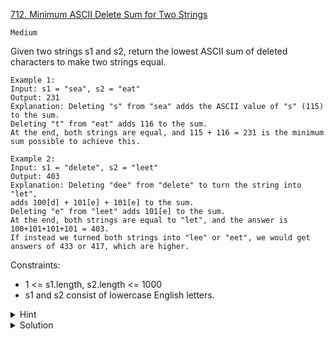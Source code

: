[712. Minimum ASCII Delete Sum for Two Strings](https://leetcode.com/problems/minimum-ascii-delete-sum-for-two-strings/)

`Medium`

Given two strings s1 and s2, return the lowest ASCII sum of deleted characters to make two strings equal.

```
Example 1:
Input: s1 = "sea", s2 = "eat"
Output: 231
Explanation: Deleting "s" from "sea" adds the ASCII value of "s" (115) to the sum.
Deleting "t" from "eat" adds 116 to the sum.
At the end, both strings are equal, and 115 + 116 = 231 is the minimum sum possible to achieve this.

Example 2:
Input: s1 = "delete", s2 = "leet"
Output: 403
Explanation: Deleting "dee" from "delete" to turn the string into "let",
adds 100[d] + 101[e] + 101[e] to the sum.
Deleting "e" from "leet" adds 101[e] to the sum.
At the end, both strings are equal to "let", and the answer is 100+101+101+101 = 403.
If instead we turned both strings into "lee" or "eet", we would get answers of 433 or 417, which are higher.
```

Constraints:

- 1 <= s1.length, s2.length <= 1000
- s1 and s2 consist of lowercase English letters.

<details>
<summary>Hint</summary>

Let dp(i, j) be the answer for inputs s1[i:] and s2[j:].
</details>

<details>
<summary>Solution</summary>

[video explanation (Chinese)](https://www.youtube.com/watch?v=YPRHj16y6N4)
</details>